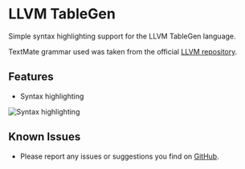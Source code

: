 # LLVM TableGen

Simple syntax highlighting support for the LLVM TableGen language.

TextMate grammar used was taken from the official [LLVM repository](https://github.com/llvm-mirror/llvm/blob/master/utils/textmate/TableGen.tmbundle/Syntaxes/TableGen.tmLanguage).

## Features

- Syntax highlighting

![Syntax highlighting](https://github.com/jakoberzar/vscode-llvm-tablegen/raw/master/images/syntax.png)


## Known Issues

- Please report any issues or suggestions you find on [GitHub](https://github.com/jakoberzar/vscode-llvm-tablegen/issues).